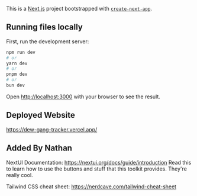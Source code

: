 This is a [Next.js](https://nextjs.org/) project bootstrapped with [`create-next-app`](https://github.com/vercel/next.js/tree/canary/packages/create-next-app).

## Running files locally

First, run the development server:

```bash
npm run dev
# or
yarn dev
# or
pnpm dev
# or
bun dev
```

Open [http://localhost:3000](http://localhost:3000) with your browser to see the result.

## Deployed Website

https://dew-gang-tracker.vercel.app/

## Added By Nathan

NextUI Documentation: https://nextui.org/docs/guide/introduction
Read this to learn how to use the buttons and stuff that this toolkit provides. They're really cool.

Tailwind CSS cheat sheet: https://nerdcave.com/tailwind-cheat-sheet
